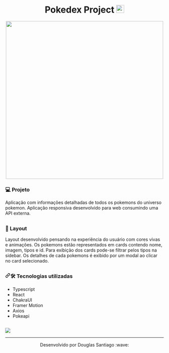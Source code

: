 <h1 align="center">
  Pokedex Project
  <img src='https://pokedex-project-reactjs.vercel.app/pokebolaS.png' alt='pokeball' width='25'  />
</h1>

<p align="center">
  <img src="public/pokedexgif.gif" width='500' />
</p>

 <h3>💻 Projeto</h3>
<p dir="auto">
  Aplicação com informações detalhadas de todos os pokemons do universo pokemon. Aplicação responsiva desenvolvido para web consumindo uma API externa.
</p>

## <h3> 🎨 Layout</h3>
Layout desenvolvido pensando na experiência do usuário com cores vivas e animações. Os pokemons estão representados em cards contendo nome, imagem, tipos e id. 
Para exibição dos cards pode-se filtrar pelos tipos na sidebar. Os detalhes de cada pokemons é exibido por um modal ao clicar no card selecionado. 

## <h3 dir="auto"><a id="user-content-️-nesse-projeto-foi-utilizado" class="anchor" aria-hidden="true" href="#️-nesse-projeto-foi-utilizado"><svg class="octicon octicon-link" viewBox="0 0 16 16" version="1.1" width="16" height="16" aria-hidden="true"><path fill-rule="evenodd" d="M7.775 3.275a.75.75 0 001.06 1.06l1.25-1.25a2 2 0 112.83 2.83l-2.5 2.5a2 2 0 01-2.83 0 .75.75 0 00-1.06 1.06 3.5 3.5 0 004.95 0l2.5-2.5a3.5 3.5 0 00-4.95-4.95l-1.25 1.25zm-4.69 9.64a2 2 0 010-2.83l2.5-2.5a2 2 0 012.83 0 .75.75 0 001.06-1.06 3.5 3.5 0 00-4.95 0l-2.5 2.5a3.5 3.5 0 004.95 4.95l1.25-1.25a.75.75 0 00-1.06-1.06l-1.25 1.25a2 2 0 01-2.83 0z"></path></svg></a><g-emoji class="g-emoji" alias="hammer_and_wrench" fallback-src="https://github.githubassets.com/images/icons/emoji/unicode/1f6e0.png">🛠️</g-emoji> Tecnologias utilizadas </h3>
<ul dir="auto">
  <li>Typescript</li>
  <li>React</li>
  <li>ChakraUI</li>
  <li>Framer Motion</li>    
  <li>Axios</li>
  <li>Pokeapi</li>
</ul>

##

<a href="https://pokedex-project-reactjs.vercel.app" rel="nofollow">
  <img src="https://user-images.githubusercontent.com/71772559/178192066-d52e0cf7-906e-4baa-80f3-4b49dde153c0.png" style="max-width: 100%;">
</a>

---
<p align='center'>Desenvolvido por Douglas Santiago :wave:</p>
